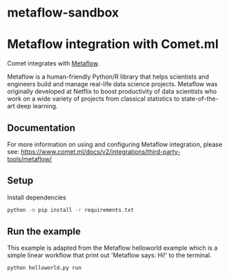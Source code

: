 # metaflow-sandbox

# Metaflow integration with Comet.ml

Comet integrates with [Metaflow](https://metaflow.org/).

Metaflow is a human-friendly Python/R library that helps scientists and engineers build and manage real-life data science projects. Metaflow was originally developed at Netflix to boost productivity of data scientists who work on a wide variety of projects from classical statistics to state-of-the-art deep learning.

## Documentation

For more information on using and configuring Metaflow integration, please see: https://www.comet.ml/docs/v2/integrations/third-party-tools/metaflow/

## Setup

Install dependencies

```bash
python -m pip install -r requirements.txt
```

## Run the example

This example is adapted from the Metaflow helloworld example which is a simple linear workflow that print out 'Metaflow says: Hi!' to the terminal.

```bash
python helloworld.py run
```
